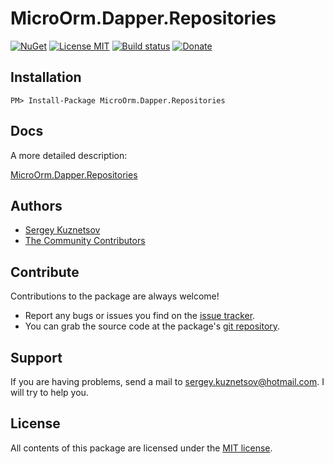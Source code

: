 # MicroOrm.Dapper.Repositories

[![NuGet](https://img.shields.io/nuget/v/MicroOrm.Dapper.Repositories.svg)](https://www.nuget.org/packages/MicroOrm.Dapper.Repositories) [![License MIT](https://img.shields.io/badge/license-MIT-green.svg)](https://opensource.org/licenses/MIT) [![Build status](https://ci.appveyor.com/api/projects/status/5v68lbhwc9d4948g?svg=true)](https://ci.appveyor.com/project/phnx47/microorm-dapper-repositories) [![Donate](https://img.shields.io/badge/Donate-PayPal-green.svg)](https://www.paypal.com/cgi-bin/webscr?cmd=_donations&business=sergey%2ekuznetsov%40hotmail%2ecom&lc=US&item_name=MicroOrm%2eDapper%2eRepositories&currency_code=USD&bn=PP%2dDonationsBF%3abtn_donate_SM%2egif%3aNonHosted)


Installation
-------

    PM> Install-Package MicroOrm.Dapper.Repositories

Docs
-------

A more detailed description:

[MicroOrm.Dapper.Repositories](http://phnx47.github.io/MicroOrm.Dapper.Repositories/)

Authors
-------

* [Sergey Kuznetsov](https://github.com/phnx47)
* [The Community Contributors](https://github.com/phnx47/MicroOrm.Dapper.Repositories/graphs/contributors)

Contribute
-------


Contributions to the package are always welcome!

* Report any bugs or issues you find on the [issue tracker](https://github.com/phnx47/MicroOrm.Dapper.Repositories/issues).
* You can grab the source code at the package's [git repository](https://github.com/phnx47/MicroOrm.Dapper.Repositories).

Support
-------

If you are having problems, send a mail to sergey.kuznetsov@hotmail.com. I will try to help you.

License
-------

All contents of this package are licensed under the [MIT license](https://opensource.org/licenses/MIT).
